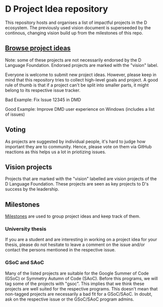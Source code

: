# D Project Idea repository

This repository hosts and organises a list of impactful projects in the D ecosystem.
The previously used vision document is superseeded by the continous, changing vision build up from the milestones of this repo.

## [Browse project ideas](https://github.com/dlang/projects/issues)

Note: some of these projects are not necessarily endorsed by the D Language Foundation. Endorsed projects are marked with the "vision" label.

Everyone is welcome to submit new project ideas. However, please keep in mind that this repository tries to collect high-level goals and project. A good rule of thumb is that if a project can't be split into smaller parts, it might belong to its respective issue tracker.

Bad Example: Fix Issue 12345 in DMD

Good Example: Improve DMD user experience on Windows (includes a list of issues)

## Voting

As projects are suggested by individual people, it's hard to judge how important they are to community. Hence, please vote on them via GitHub reactions as this helps us a lot in priotizing issues.

## Vision projects

Projects that are marked with the "vision" labelled are vision projects of the D Language Foundation.
These projects are seen as key projects to D's success by the leadership.

## Milestones

[Milestones](https://github.com/dlang/projects/milestones) are used to group project ideas and keep track of them.

### University thesis

If you are a student and are interesting in working on a project idea for your thesis, please do not hesitate to leave a comment on the issue and/or contact the persons mentioned in the respective issue.

### GSoC and SAoC

Many of the listed projects are suitable for the Google Summer of Code (GSoC) or Symmetry Autumn of Code (SAoC). Before this programs, we will tag some of the projects with "gsoc". This implies that we think these projects are well suited for the respective programs. This doesn't mean that non-tagged projects are necessarily a bad fit for a GSoC/SAoC. In doubt, ask on the respective issue or the GSoC/SAoC program admins.
